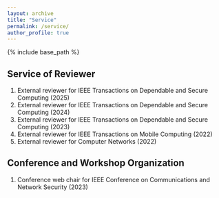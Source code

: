 ```yaml
---
layout: archive
title: "Service"
permalink: /service/
author_profile: true
---
```


{% include base_path %}

Service of Reviewer
---
1. External reviewer for IEEE Transactions on Dependable and Secure Computing (2025)
2. External reviewer for IEEE Transactions on Dependable and Secure Computing (2024)
3. External reviewer for IEEE Transactions on Dependable and Secure Computing (2023)
4. External reviewer for IEEE Transactions on Mobile Computing (2022)
5. External reviewer for Computer Networks (2022)


Conference and Workshop Organization
---
1. Conference web chair for IEEE Conference on Communications and Network Security (2023)

